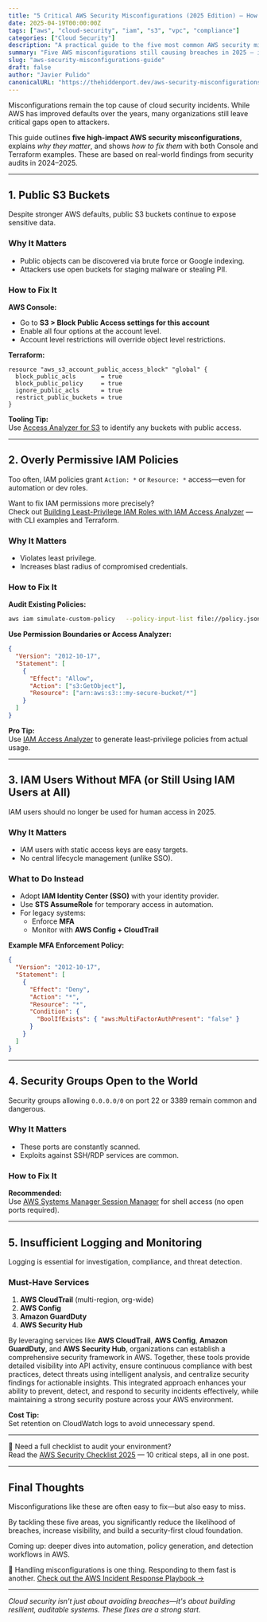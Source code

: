```yaml
---
title: "5 Critical AWS Security Misconfigurations (2025 Edition) – How to Find & Fix Them"
date: 2025-04-19T00:00:00Z
tags: ["aws", "cloud-security", "iam", "s3", "vpc", "compliance"]
categories: ["Cloud Security"]
description: "A practical guide to the five most common AWS security misconfigurations in 2025 and how to fix them using the AWS Console and Terraform."
summary: "Five AWS misconfigurations still causing breaches in 2025 — includes fixes for public S3 buckets, over-permissive IAM, open security groups, and missing monitoring."
slug: "aws-security-misconfigurations-guide"
draft: false
author: "Javier Pulido"
canonicalURL: "https://thehiddenport.dev/aws-security-misconfigurations-guide"
---
```


Misconfigurations remain the top cause of cloud security incidents. While AWS has improved defaults over the years, many organizations still leave critical gaps open to attackers.

This guide outlines **five high-impact AWS security misconfigurations**, explains *why they matter*, and shows *how to fix them* with both Console and Terraform examples. These are based on real-world findings from security audits in 2024–2025.

---

## 1. Public S3 Buckets

Despite stronger AWS defaults, public S3 buckets continue to expose sensitive data.

### Why It Matters

- Public objects can be discovered via brute force or Google indexing.
- Attackers use open buckets for staging malware or stealing PII.

### How to Fix It

**AWS Console:**
- Go to **S3 > Block Public Access settings for this account**
- Enable all four options at the account level.
- Account level restrictions will override object level restrictions.

**Terraform:**
```hcl
resource "aws_s3_account_public_access_block" "global" {
  block_public_acls       = true
  block_public_policy     = true
  ignore_public_acls      = true
  restrict_public_buckets = true
}
```

**Tooling Tip:**  
Use [Access Analyzer for S3](https://docs.aws.amazon.com/AmazonS3/latest/userguide/access-analyzer.html) to identify any buckets with public access.

---

## 2. Overly Permissive IAM Policies

Too often, IAM policies grant `Action: *` or `Resource: *` access—even for automation or dev roles.

Want to fix IAM permissions more precisely?  
Check out [Building Least-Privilege IAM Roles with IAM Access Analyzer](https://thehiddenport.dev/iam-access-analyzer-least-privilege) — with CLI examples and Terraform.


### Why It Matters

- Violates least privilege.
- Increases blast radius of compromised credentials.

### How to Fix It

**Audit Existing Policies:**
```bash
aws iam simulate-custom-policy   --policy-input-list file://policy.json   --action-names "s3:GetObject" "ec2:TerminateInstances"
```

**Use Permission Boundaries or Access Analyzer:**
```json
{
  "Version": "2012-10-17",
  "Statement": [
    {
      "Effect": "Allow",
      "Action": ["s3:GetObject"],
      "Resource": ["arn:aws:s3:::my-secure-bucket/*"]
    }
  ]
}
```

**Pro Tip:**  
Use [IAM Access Analyzer](https://docs.aws.amazon.com/IAM/latest/UserGuide/access-analyzer-findings.html) to generate least-privilege policies from actual usage.

---

## 3. IAM Users Without MFA (or Still Using IAM Users at All)

IAM users should no longer be used for human access in 2025.

### Why It Matters

- IAM users with static access keys are easy targets.
- No central lifecycle management (unlike SSO).

### What to Do Instead

- Adopt **IAM Identity Center (SSO)** with your identity provider.
- Use **STS AssumeRole** for temporary access in automation.
- For legacy systems:
  - Enforce **MFA**
  - Monitor with **AWS Config + CloudTrail**

**Example MFA Enforcement Policy:**
```json
{
  "Version": "2012-10-17",
  "Statement": [
    {
      "Effect": "Deny",
      "Action": "*",
      "Resource": "*",
      "Condition": {
        "BoolIfExists": { "aws:MultiFactorAuthPresent": "false" }
      }
    }
  ]
}
```

---

## 4. Security Groups Open to the World

Security groups allowing `0.0.0.0/0` on port 22 or 3389 remain common and dangerous.

### Why It Matters

- These ports are constantly scanned.
- Exploits against SSH/RDP services are common.

### How to Fix It

**Recommended:**  
Use [AWS Systems Manager Session Manager](https://docs.aws.amazon.com/systems-manager/latest/userguide/session-manager.html) for shell access (no open ports required).

---

## 5. Insufficient Logging and Monitoring

Logging is essential for investigation, compliance, and threat detection.

### Must-Have Services

1. **AWS CloudTrail** (multi-region, org-wide)
2. **AWS Config**
3. **Amazon GuardDuty**
4. **AWS Security Hub**

By leveraging services like **AWS CloudTrail**, **AWS Config**, **Amazon GuardDuty**, and **AWS Security Hub**, organizations can establish a comprehensive security framework in AWS. Together, these tools provide detailed visibility into API activity, ensure continuous compliance with best practices, detect threats using intelligent analysis, and centralize security findings for actionable insights. This integrated approach enhances your ability to prevent, detect, and respond to security incidents effectively, while maintaining a strong security posture across your AWS environment.


**Cost Tip:**  
Set retention on CloudWatch logs to avoid unnecessary spend.

---

📄 Need a full checklist to audit your environment?  
Read the [AWS Security Checklist 2025](https://thehiddenport.dev/aws-security-checklist-2025) — 10 critical steps, all in one post.

---

## Final Thoughts

Misconfigurations like these are often easy to fix—but also easy to miss.

By tackling these five areas, you significantly reduce the likelihood of breaches, increase visibility, and build a security-first cloud foundation.

Coming up: deeper dives into automation, policy generation, and detection workflows in AWS.

📄 Handling misconfigurations is one thing. Responding to them fast is another.
[Check out the AWS Incident Response Playbook →](https://thehiddenport.dev/incident-response-aws-guide)

---

*Cloud security isn't just about avoiding breaches—it's about building resilient, auditable systems. These fixes are a strong start.*